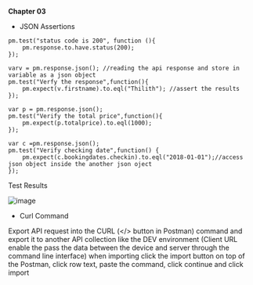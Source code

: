 **Chapter 03**

* JSON Assertions

```
pm.test("status code is 200", function (){
    pm.response.to.have.status(200);
});
```
```
varv = pm.response.json(); //reading the api response and store in variable as a json object 
pm.test("Verfy the response",function(){
    pm.expect(v.firstname).to.eql("Thilith"); //assert the results
});
```
```
var p = pm.response.json();
pm.test("Verify the total price",function(){
    pm.expect(p.totalprice).to.eql(1000); 
});
```
```
var c =pm.response.json();
pm.test("Verify checking date",function() {
    pm.expect(c.bookingdates.checkin).to.eql("2018-01-01");//access json object inside the another json oject 
});
```
Test Results

![image](https://github.com/Kulshanperera/Booking_APITesting-/assets/47887463/b24f5b37-c5d3-403c-9eca-cb83a6a6d34c)


* Curl Command

Export API request into the CURL (</> button in Postman) command and export it to another API collection like the DEV environment
(Client URL enable the pass the data between the device and server through the command line interface)
when importing click the import button on top of the Postman, click row text, paste the command, click continue and click import
